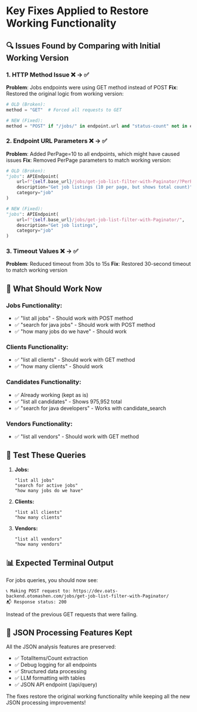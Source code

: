 # Key Fixes Applied to Restore Working Functionality

## 🔍 Issues Found by Comparing with Initial Working Version

### 1. **HTTP Method Issue** ❌ → ✅
**Problem**: Jobs endpoints were using GET method instead of POST
**Fix**: Restored the original logic from working version:
```python
# OLD (Broken):
method = "GET"  # Forced all requests to GET

# NEW (Fixed):
method = "POST" if "/jobs/" in endpoint.url and "status-count" not in endpoint.url else "GET"
```

### 2. **Endpoint URL Parameters** ❌ → ✅
**Problem**: Added PerPage=10 to all endpoints, which might have caused issues
**Fix**: Removed PerPage parameters to match working version:

```python
# OLD (Broken):
"jobs": APIEndpoint(
    url=f"{self.base_url}/jobs/get-job-list-filter-with-Paginator/?PerPage=10",
    description="Get job listings (10 per page, but shows total count)",
    category="job"
)

# NEW (Fixed):
"jobs": APIEndpoint(
    url=f"{self.base_url}/jobs/get-job-list-filter-with-Paginator/",
    description="Get job listings",
    category="job"
)
```

### 3. **Timeout Values** ❌ → ✅
**Problem**: Reduced timeout from 30s to 15s
**Fix**: Restored 30-second timeout to match working version

## 🎯 What Should Work Now

### Jobs Functionality:
- ✅ "list all jobs" - Should work with POST method
- ✅ "search for java jobs" - Should work with POST method
- ✅ "how many jobs do we have" - Should work

### Clients Functionality:
- ✅ "list all clients" - Should work with GET method
- ✅ "how many clients" - Should work

### Candidates Functionality:
- ✅ Already working (kept as is)
- ✅ "list all candidates" - Shows 975,952 total
- ✅ "search for java developers" - Works with candidate_search

### Vendors Functionality:
- ✅ "list all vendors" - Should work with GET method

## 🧪 Test These Queries

1. **Jobs:**
   ```
   "list all jobs"
   "search for active jobs"
   "how many jobs do we have"
   ```

2. **Clients:**
   ```
   "list all clients"
   "how many clients"
   ```

3. **Vendors:**
   ```
   "list all vendors"
   "how many vendors"
   ```

## 📊 Expected Terminal Output

For jobs queries, you should now see:
```
📞 Making POST request to: https://dev.oats-backend.otomashen.com/jobs/get-job-list-filter-with-Paginator/
📬 Response status: 200
```

Instead of the previous GET requests that were failing.

## 🔧 JSON Processing Features Kept

All the JSON analysis features are preserved:
- ✅ TotalItems/Count extraction
- ✅ Debug logging for all endpoints
- ✅ Structured data processing
- ✅ LLM formatting with tables
- ✅ JSON API endpoint (/api/query)

The fixes restore the original working functionality while keeping all the new JSON processing improvements!

